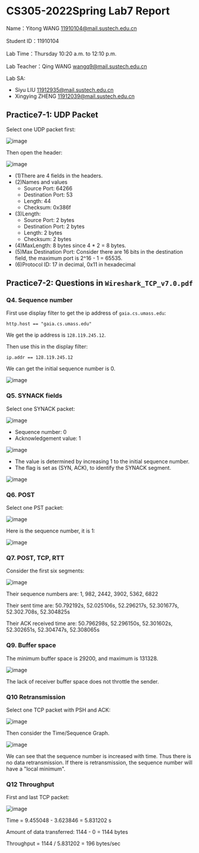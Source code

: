 # CS305-2022Spring Lab7 Report
Name：Yitong WANG 11910104@mail.sustech.edu.cn

Student ID：11910104

Lab Time：Thursday 10:20 a.m. to 12:10 p.m.

Lab Teacher：Qing WANG wangq9@mail.sustech.edu.cn

Lab SA:
- Siyu LIU 11912935@mail.sustech.edu.cn
- Xingying ZHENG 11912039@mail.sustech.edu.cn

## Practice7-1: UDP Packet
Select one UDP packet first:

![image](https://user-images.githubusercontent.com/64548919/161696500-120de7c3-6340-443f-99f4-4edb4607b02b.png)

Then open the header:

![image](https://user-images.githubusercontent.com/64548919/161696660-95876ae4-ea67-451c-ac06-a70c84f2e6f6.png)

- (1)There are 4 fields in the headers.
- (2)Names and values
  - Source Port: 64266
  - Destination Port: 53
  - Length: 44
  - Checksum: 0x386f
- (3)Length:
  - Source Port: 2 bytes
  - Destination Port: 2 bytes
  - Length: 2 bytes
  - Checksum: 2 bytes
- (4)MaxLength: 8 bytes since 4 * 2 = 8 bytes.
- (5)Max Destination Port: Consider there are 16 bits in the destination field, the maximum port is 2^16 - 1 = 65535.
- (6)Protocol ID: 17 in decimal, 0x11 in hexadecimal

## Practice7-2: Questions in `Wireshark_TCP_v7.0.pdf`
### Q4. Sequence number
First use display filter to get the ip address of `gaia.cs.umass.edu`:

```
http.host == "gaia.cs.umass.edu"
```

We get the ip address is `128.119.245.12`.

Then use this in the display filter:

```
ip.addr == 128.119.245.12
```

We can get the initial sequence number is 0.

![image](https://user-images.githubusercontent.com/64548919/161708749-7f35c67f-e0b7-495d-a42c-c4a7a26fc84f.png)

### Q5. SYNACK fields
Select one SYNACK packet: 

![image](https://user-images.githubusercontent.com/64548919/161709403-0cbfbf25-539f-4da9-88ce-2770303d56f0.png)

- Sequence number: 0
- Acknowledgement value: 1

![image](https://user-images.githubusercontent.com/64548919/161709851-47a66dd4-3968-4d17-951b-bfe492edad90.png)

- The value is determined by increasing 1 to the initial sequence number.
- The flag is set as (SYN, ACK), to identify the SYNACK segment.

![image](https://user-images.githubusercontent.com/64548919/161710593-b600fbdc-4782-480a-9f75-9cd698e6e813.png)

### Q6. POST
Select one PST packet:

![image](https://user-images.githubusercontent.com/64548919/161713424-d594f154-6d21-4808-af7a-5544c02572a6.png)

Here is the sequence number, it is 1:

![image](https://user-images.githubusercontent.com/64548919/161713386-69f1bfc9-3d0a-4698-8066-e3147c7eed3e.png)

### Q7. POST, TCP, RTT
Consider the first six segments:

![image](https://user-images.githubusercontent.com/64548919/161749366-eef70915-e4ec-4247-ae60-31e7a657b54c.png)

Their sequence numbers are: 1, 982, 2442, 3902, 5362, 6822

Their sent time are: 50.792192s, 52.025106s, 52.296217s, 52.301677s, 52.302.708s, 52.304825s

Their ACK received time are: 50.796298s, 52.296150s, 52.301602s, 52.302651s, 52.304747s, 52.308065s

### Q9. Buffer space
The minimum buffer space is 29200, and maximum is 131328.

![image](https://user-images.githubusercontent.com/64548919/161721309-08dc0708-114c-41aa-aabb-f7593f116703.png)

The lack of receiver buffer space does not throttle the sender.

### Q10 Retransmission
Select one TCP packet with PSH and ACK:

![image](https://user-images.githubusercontent.com/64548919/161745983-e56fdba6-39ec-458f-bb25-34274350fb11.png)

Then consider the Time/Sequence Graph.

![image](https://user-images.githubusercontent.com/64548919/161746036-74ef81a7-fa63-41b1-be5f-0defb2227910.png)

We can see that the sequence number is increased with time. Thus there is no data retransmission. If there is retransmission, the sequence number will have a "local minimum".

### Q12 Throughput
First and last TCP packet:

![image](https://user-images.githubusercontent.com/64548919/161724911-af788ee5-0bfb-49ff-8a71-6eec81645f66.png)

Time = 9.455048 - 3.623846 = 5.831202 s

Amount of data transferred: 1144 - 0 = 1144 bytes

Throughput = 1144 / 5.831202 = 196 bytes/sec
